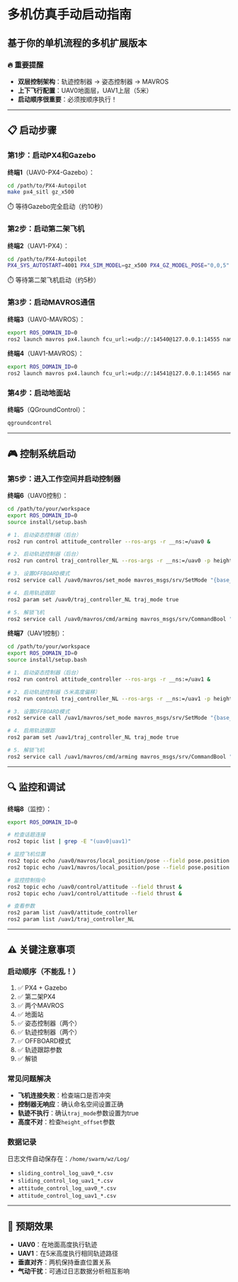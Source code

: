 # 多机仿真手动启动指南

## 基于你的单机流程的多机扩展版本

### 🔥 重要提醒
- **双层控制架构**：轨迹控制器 → 姿态控制器 → MAVROS
- **上下飞行配置**：UAV0地面层，UAV1上层（5米）
- **启动顺序很重要**：必须按顺序执行！

---

## 📋 启动步骤

### 第1步：启动PX4和Gazebo
**终端1**（UAV0-PX4-Gazebo）：
```bash
cd /path/to/PX4-Autopilot
make px4_sitl gz_x500
```
⏱️ 等待Gazebo完全启动（约10秒）

### 第2步：启动第二架飞机
**终端2**（UAV1-PX4）：
```bash
cd /path/to/PX4-Autopilot
PX4_SYS_AUTOSTART=4001 PX4_SIM_MODEL=gz_x500 PX4_GZ_MODEL_POSE="0,0,5" ./build/px4_sitl_default/bin/px4 -i 1
```
⏱️ 等待第二架飞机启动（约5秒）

### 第3步：启动MAVROS通信
**终端3**（UAV0-MAVROS）：
```bash
export ROS_DOMAIN_ID=0
ros2 launch mavros px4.launch fcu_url:=udp://:14540@127.0.0.1:14555 namespace:=uav0
```

**终端4**（UAV1-MAVROS）：
```bash
export ROS_DOMAIN_ID=0
ros2 launch mavros px4.launch fcu_url:=udp://:14541@127.0.0.1:14565 namespace:=uav1
```

### 第4步：启动地面站
**终端5**（QGroundControl）：
```bash
qgroundcontrol
```

---

## 🎮 控制系统启动

### 第5步：进入工作空间并启动控制器

**终端6**（UAV0控制）：
```bash
cd /path/to/your/workspace
export ROS_DOMAIN_ID=0
source install/setup.bash

# 1. 启动姿态控制器（后台）
ros2 run control attitude_controller --ros-args -r __ns:=/uav0 &

# 2. 启动轨迹控制器（后台）
ros2 run control traj_controller_NL --ros-args -r __ns:=/uav0 -p height_offset:=0.0 &

# 3. 设置OFFBOARD模式
ros2 service call /uav0/mavros/set_mode mavros_msgs/srv/SetMode "{base_mode: 0, custom_mode: 'OFFBOARD'}"

# 4. 启用轨迹跟踪
ros2 param set /uav0/traj_controller_NL traj_mode true

# 5. 解锁飞机
ros2 service call /uav0/mavros/cmd/arming mavros_msgs/srv/CommandBool "{value: true}"
```

**终端7**（UAV1控制）：
```bash
cd /path/to/your/workspace
export ROS_DOMAIN_ID=0
source install/setup.bash

# 1. 启动姿态控制器（后台）
ros2 run control attitude_controller --ros-args -r __ns:=/uav1 &

# 2. 启动轨迹控制器（5米高度偏移）
ros2 run control traj_controller_NL --ros-args -r __ns:=/uav1 -p height_offset:=5.0 &

# 3. 设置OFFBOARD模式
ros2 service call /uav1/mavros/set_mode mavros_msgs/srv/SetMode "{base_mode: 0, custom_mode: 'OFFBOARD'}"

# 4. 启用轨迹跟踪
ros2 param set /uav1/traj_controller_NL traj_mode true

# 5. 解锁飞机
ros2 service call /uav1/mavros/cmd/arming mavros_msgs/srv/CommandBool "{value: true}"
```

---

## 🔍 监控和调试

**终端8**（监控）：
```bash
export ROS_DOMAIN_ID=0

# 检查话题连接
ros2 topic list | grep -E "(uav0|uav1)"

# 监控飞机位置
ros2 topic echo /uav0/mavros/local_position/pose --field pose.position &
ros2 topic echo /uav1/mavros/local_position/pose --field pose.position &

# 监控控制指令
ros2 topic echo /uav0/control/attitude --field thrust &
ros2 topic echo /uav1/control/attitude --field thrust &

# 查看参数
ros2 param list /uav0/attitude_controller
ros2 param list /uav1/traj_controller_NL
```

---

## ⚠️ 关键注意事项

### 启动顺序（不能乱！）
1. ✅ PX4 + Gazebo
2. ✅ 第二架PX4
3. ✅ 两个MAVROS
4. ✅ 地面站
5. ✅ 姿态控制器（两个）
6. ✅ 轨迹控制器（两个）
7. ✅ OFFBOARD模式
8. ✅ 轨迹跟踪参数
9. ✅ 解锁

### 常见问题解决
- **飞机连接失败**：检查端口是否冲突
- **控制器无响应**：确认命名空间设置正确
- **轨迹不执行**：确认`traj_mode`参数设置为true
- **高度不对**：检查`height_offset`参数

### 数据记录
日志文件自动保存在：`/home/swarm/wz/Log/`
- `sliding_control_log_uav0_*.csv`
- `sliding_control_log_uav1_*.csv`  
- `attitude_control_log_uav0_*.csv`
- `attitude_control_log_uav1_*.csv`

---

## 🎯 预期效果

- **UAV0**：在地面高度执行轨迹
- **UAV1**：在5米高度执行相同轨迹路径
- **垂直对齐**：两机保持垂直位置关系
- **气动干扰**：可通过日志数据分析相互影响